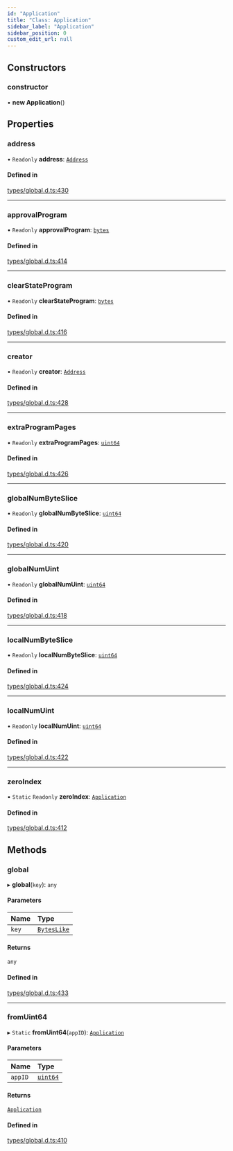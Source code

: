 ```yaml
---
id: "Application"
title: "Class: Application"
sidebar_label: "Application"
sidebar_position: 0
custom_edit_url: null
---
```


## Constructors

### constructor

• **new Application**()

## Properties

### address

• `Readonly` **address**: [`Address`](Address.md)

#### Defined in

[types/global.d.ts:430](https://github.com/algorandfoundation/tealscript/blob/ca0f445c/types/global.d.ts#L430)

___

### approvalProgram

• `Readonly` **approvalProgram**: [`bytes`](../modules.md#bytes)

#### Defined in

[types/global.d.ts:414](https://github.com/algorandfoundation/tealscript/blob/ca0f445c/types/global.d.ts#L414)

___

### clearStateProgram

• `Readonly` **clearStateProgram**: [`bytes`](../modules.md#bytes)

#### Defined in

[types/global.d.ts:416](https://github.com/algorandfoundation/tealscript/blob/ca0f445c/types/global.d.ts#L416)

___

### creator

• `Readonly` **creator**: [`Address`](Address.md)

#### Defined in

[types/global.d.ts:428](https://github.com/algorandfoundation/tealscript/blob/ca0f445c/types/global.d.ts#L428)

___

### extraProgramPages

• `Readonly` **extraProgramPages**: [`uint64`](../modules.md#uint64)

#### Defined in

[types/global.d.ts:426](https://github.com/algorandfoundation/tealscript/blob/ca0f445c/types/global.d.ts#L426)

___

### globalNumByteSlice

• `Readonly` **globalNumByteSlice**: [`uint64`](../modules.md#uint64)

#### Defined in

[types/global.d.ts:420](https://github.com/algorandfoundation/tealscript/blob/ca0f445c/types/global.d.ts#L420)

___

### globalNumUint

• `Readonly` **globalNumUint**: [`uint64`](../modules.md#uint64)

#### Defined in

[types/global.d.ts:418](https://github.com/algorandfoundation/tealscript/blob/ca0f445c/types/global.d.ts#L418)

___

### localNumByteSlice

• `Readonly` **localNumByteSlice**: [`uint64`](../modules.md#uint64)

#### Defined in

[types/global.d.ts:424](https://github.com/algorandfoundation/tealscript/blob/ca0f445c/types/global.d.ts#L424)

___

### localNumUint

• `Readonly` **localNumUint**: [`uint64`](../modules.md#uint64)

#### Defined in

[types/global.d.ts:422](https://github.com/algorandfoundation/tealscript/blob/ca0f445c/types/global.d.ts#L422)

___

### zeroIndex

▪ `Static` `Readonly` **zeroIndex**: [`Application`](Application.md)

#### Defined in

[types/global.d.ts:412](https://github.com/algorandfoundation/tealscript/blob/ca0f445c/types/global.d.ts#L412)

## Methods

### global

▸ **global**(`key`): `any`

#### Parameters

| Name | Type |
| :------ | :------ |
| `key` | [`BytesLike`](../modules.md#byteslike) |

#### Returns

`any`

#### Defined in

[types/global.d.ts:433](https://github.com/algorandfoundation/tealscript/blob/ca0f445c/types/global.d.ts#L433)

___

### fromUint64

▸ `Static` **fromUint64**(`appID`): [`Application`](Application.md)

#### Parameters

| Name | Type |
| :------ | :------ |
| `appID` | [`uint64`](../modules.md#uint64) |

#### Returns

[`Application`](Application.md)

#### Defined in

[types/global.d.ts:410](https://github.com/algorandfoundation/tealscript/blob/ca0f445c/types/global.d.ts#L410)
